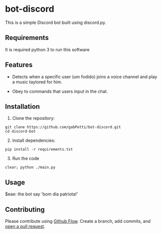 # bot-discord

This is a simple Discord bot built using discord.py.

## Requirements

It is required python 3 to run this software

## Features

- Detects when a specific user (um fodido) joins a voice channel and play a music taylored for him.

- Obey to commands that users input in the chat.

## Installation

1. Clone the repository:
```
git clone https://github.com/gabPetti/bot-discord.git
cd discord-bot
```

2. Install dependencies:
```
pip install -r requirements.txt
```

3. Run the code
```
clear; python ./main.py
```



## Usage

$eae: the bot say 'bom dia patriota!'

## Contributing

Please contribute using [Github Flow](https://guides.github.com/introduction/flow/). Create a branch, add commits, and [open a pull request](https://github.com/fraction/readme-boilerplate/compare/).
